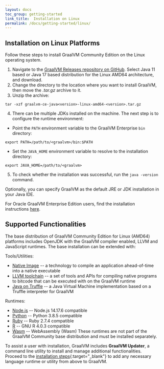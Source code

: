 ```yaml
---
layout: docs
toc_group: getting-started
link_title:  Installation on Linux
permalink: /docs/getting-started/linux/
---
```


## Installation on Linux Platforms

Follow these steps to install GraalVM Community Edition on the Linux operating system.

1. Navigate to the [GraalVM Releases repository on GitHub](https://github.com/graalvm/graalvm-ce-builds/releases). Select Java 11 based or Java 17 based distribution for the Linux AMD64 architecture, and download.
2. Change the directory to the location where you want to install GraalVM, then move the _.tar.gz_ archive to it.
3. Unzip the archive:
```shell
tar -xzf graalvm-ce-java<version>-linux-amd64-<version>.tar.gz
```
4. There can be multiple JDKs installed on the machine. The next step is to configure the runtime environment:
  - Point the `PATH` environment variable to the GraalVM Enterprise `bin` directory:
  ```shell
  export PATH=/path/to/<graalvm>/bin:$PATH
  ```
  - Set the `JAVA_HOME` environment variable to resolve to the installation directory:
  ```shell
  export JAVA_HOME=/path/to/<graalvm>
  ```
5. To check whether the installation was successful, run the `java -version` command.

Optionally, you can specify GraalVM as the default JRE or JDK installation in your Java IDE.

For Oracle GraalVM Enterprise Edition users, find the installation instructions [here](https://docs.oracle.com/en/graalvm/enterprise/21/docs/getting-started/installation-linux/).

## Supported Functionalities

The base distribution of GraalVM Community Edition for Linux (AMD64) platforms includes OpenJDK with the GraalVM compiler enabled, LLVM and JavaScript runtimes.
The base installation can be extended with:

Tools/Utilities:
*  [Native Image](/reference-manual/native-image/) -- a technology to compile an application ahead-of-time into a native executable
*  [LLVM toolchain](/reference-manual/llvm/Compiling/#llvm-toolchain-for-compiling-cc) --  a set of tools and APIs for compiling native programs to bitcode that can be executed with on the GraalVM runtime
*  [Java on Truffle](/reference-manual/java-on-truffle/) -- a Java Virtual Machine implementation based on a Truffle interpreter for GraalVM

Runtimes:
*  [Node.js](/reference-manual/js/) -- Node.js 14.17.6 compatible
*  [Python](/reference-manual/python/) -- Python 3.8.5 compatible
*  [Ruby](/reference-manual/ruby/) -- Ruby 2.7.4 compatible
*  [R](/reference-manual/r/) -- GNU R 4.0.3 compatible
*  [Wasm](/reference-manual/wasm/) -- WebAssembly (Wasm)
​
These runtimes are not part of the GraalVM Community base distribution and must be installed separately.

To assist a user with installation, GraalVM includes **GraalVM Updater**, a command line utility to install and manage additional functionalities.
Proceed to the [installation steps](/reference-manual/graalvm-updater/#component-installation){:target="_blank"} to add any necessary language runtime or utility from above to GraalVM.
